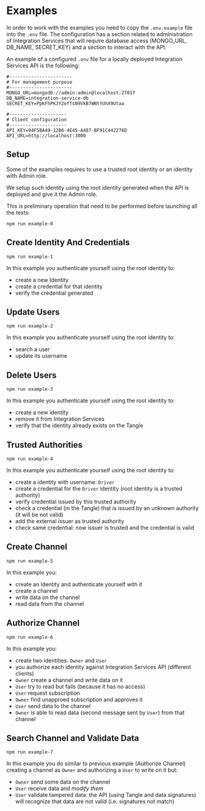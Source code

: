 # Examples

In order to work with the examples you need to copy the `.env.example` file into the `.env` file. The configuration has a section related to administration of Integration Services that will require database access (MONGO_URL, DB_NAME, SECRET_KEY) and a section to interact with the API.

An example of a configured `.env` file for a locally deployed Integration Services API is the following:

```
#-----------------------
# For management purpose
#-----------------------
MONGO_URL=mongodb://admin:admin@localhost:27017
DB_NAME=integration-service-db
SECRET_KEY=PpKFhPKJY2efTsN9VkB7WNtYUhX9Utaa

#---------------------
# Client configuration
#---------------------
API_KEY=94F5BA49-12B6-4E45-A487-BF91C442276D
API_URL=http://localhost:3000
```

## Setup

Some of the examples requires to use a trusted root identity or an identity with Admin role.

We setup such identity using the root identity generated when the API is deployed and give it the Admin role.

This is preliminary operation that need to be performed before launching all the tests:

`npm run example-0`

## Create Identity And Credentials

`npm run example-1`

In this example you authenticate yourself using the root identity to:
* create a new Identity 
* create a credential for that identity
* verify the credential generated

## Update Users

`npm run example-2`

In this example you authenticate yourself using the root identity to:
* search a user
* update its username 

## Delete Users

`npm run example-3`

In this example you authenticate yourself using the root identity to:
* create a new identity
* remove it from Integration Services
* verify that the identity already exists on the Tangle

## Trusted Authorities

`npm run example-4`

In this example you authenticate yourself using the root identity to:
* create a identity with username: `Driver`
* create a credential for the `Driver` identity (root identity is a trusted authority)
* verify credential issued by this trusted authority
* check a credential (in the Tangle) that is issued by an unknown authority (it will be not valid)
* add the external issuer as trusted authority
* check same credential: now issuer is trusted and the credential is valid 

## Create Channel

`npm run example-5`

In this example you:
* create an Identity and authenticate yourself with it
* create a channel
* write data on the channel
* read data from the channel

## Authorize Channel

`npm run example-6`

In this example you:
* create two identities: `Owner` and `User`
* you authorize each identity against Integration Services API (different clients)
* `Owner` create a channel and write data on it
* `User` try to read but fails (because it has no access)
* `User` request subscription
* `Owner` find unapproed subscription and approves it
* `User` send data to the channel
* `Owner` is able to read data (second message sent by `User`) from that channel

## Search Channel and Validate Data

`npm run example-7`

In this example you do similar to previous example (Authorize Channel) creating a channel as `Owner` and authorizing a `User` to write on it but:
* `Owner` send some data on the channel
* `User` receive data and *modify them*
* `User` validate tampered data: the API (using Tangle and data signatures) will recognize that data are not valid (i.e. signatures not match) 

